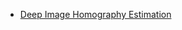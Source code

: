


 * [Deep Image Homography Estimation](https://pdfs.semanticscholar.org/91f1/05e040d33187ca4de7c0fcf7c6c942d8fe46.pdf)
